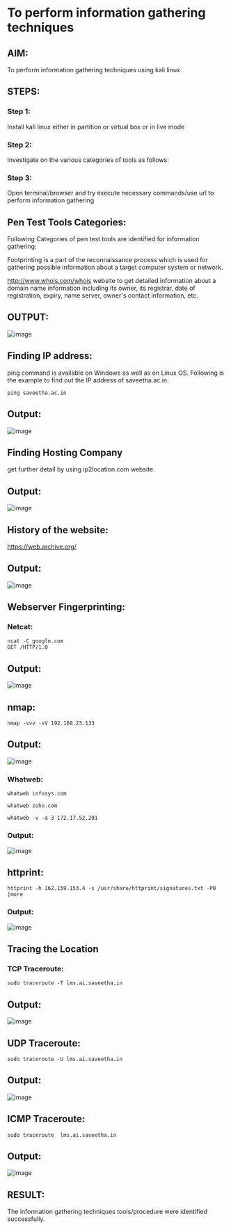 # To perform information gathering techniques

## AIM:

To perform information gathering techniques using kali linux 

## STEPS:

### Step 1:

Install kali linux either in partition or virtual box or in live mode

### Step 2:

Investigate on the various categories of tools as follows:

### Step 3:
Open terminal/browser and try execute necessary commands/use url to perform information gathering
## Pen Test Tools Categories:
Following Categories of pen test tools are identified for information gathering:

Footprinting is a part of the reconnaissance process which is used for gathering possible information about a target computer system or network.

http://www.whois.com/whois website to get detailed information about a domain name information including its owner, its registrar, date of registration, expiry, name server, owner's contact information, etc.
## OUTPUT:
![image](https://github.com/gowriganeshns/InformationGathering/assets/130341982/192c7676-5879-407c-bda5-bcc565a5f30d)




## Finding IP address:
ping command is available on Windows as well as on Linux OS. Following is the example to find out the IP address of saveetha.ac.in.

```
ping saveetha.ac.in
```

## Output:
![image](https://github.com/gowriganeshns/InformationGathering/assets/130341982/7ceb7d38-ae3e-46e6-a956-ff72a3ad0acc)



## Finding Hosting Company

get further detail by using ip2location.com website.


## Output:
![image](https://github.com/gowriganeshns/InformationGathering/assets/130341982/04824182-9190-4e57-a393-8a28f07d4a33)




## History of the website:
https://web.archive.org/
## Output:
![image](https://github.com/gowriganeshns/InformationGathering/assets/130341982/8a25b6bd-72e4-457b-990a-4da2afac8546)



## Webserver Fingerprinting:
### Netcat:
```
ncat -C google.com
GET /HTTP/1.0
```

## Output:

![image](https://github.com/gowriganeshns/InformationGathering/assets/130341982/d10e0f66-8036-4181-98c7-5f58da50c94c)



## nmap:
```
nmap -vvv -sV 192.168.23.133
```
## Output:
![image](https://github.com/gowriganeshns/InformationGathering/assets/130341982/9305bac5-288c-47da-9a6e-52f5c0e3c513)




### Whatweb:
```
whatweb infosys.com
```
```
whatweb zoho.com
```
```
whatweb -v -a 3 172.17.52.201
```
### Output:
![image](https://github.com/gowriganeshns/InformationGathering/assets/130341982/440b2cf8-9ebc-48c8-b90c-a9b850405997)




## httprint:
```
httprint -h 162.159.153.4 -s /usr/share/httprint/signatures.txt -P0 |more
```
### Output:

![image](https://github.com/Hariharan-061102/InformationGathering/assets/93427270/6856bf1e-3c62-4cd2-8469-e7b523dada37)


## Tracing the Location
### TCP Traceroute:
```
sudo traceroute -T lms.ai.saveetha.in
```
## Output:
![image](https://github.com/Hariharan-061102/InformationGathering/assets/93427270/d2a93aa7-3935-4174-a7f9-37bba41a7a0d)




## UDP Traceroute:
```
sudo traceroute -U lms.ai.saveetha.in
```
## Output:
![image](https://github.com/Hariharan-061102/InformationGathering/assets/93427270/a91954da-205f-424e-ba97-ba83503d48f1)




## ICMP Traceroute:
```
sudo traceroute  lms.ai.saveetha.in
```
## Output:
![image](https://github.com/Hariharan-061102/InformationGathering/assets/93427270/775a3e19-9691-44de-942f-1b293b237418)


## RESULT:
The information gathering techniques tools/procedure were identified successfully.
